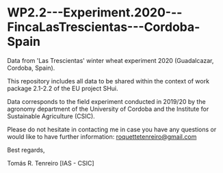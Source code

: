 # WP2.2---Experiment.2020---FincaLasTrescientas---Cordoba-Spain
Data from 'Las Trescientas' winter wheat experiment 2020 (Guadalcazar, Cordoba, Spain).

This repository includes all data to be shared within the context of work package 2.1-2.2 of the EU project SHui. 

Data corresponds to the field experiment conducted in 2019/20 by the agronomy department of the University of Cordoba and the Institute for Sustainable Agriculture (CSIC).

Please do not hesitate in contacting me in case you have any questions or would like to have further information: roquettetenreiro@gmail.com

Best regards,

Tomás R. Tenreiro 
[IAS - CSIC]

